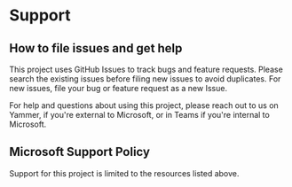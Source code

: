 # Support

## How to file issues and get help  

This project uses GitHub Issues to track bugs and feature requests. Please search the existing issues before filing new issues to avoid duplicates. For new issues, file your bug or feature request as a new Issue.

For help and questions about using this project, please reach out to us on Yammer, if you're external to Microsoft, or in Teams if you're internal to Microsoft.

## Microsoft Support Policy  

Support for this project is limited to the resources listed above.
